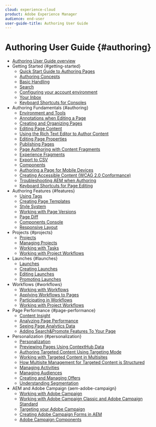 ```yaml
---
cloud: experience-cloud
product: Adobe Experience Manager
audience: end-user
user-guide-title: Authoring User Guide
---
```


# Authoring User Guide {#authoring}

+ [Authoring User Guide overview](home.md)
+ Getting Started {#getting-started}
  + [Quick Start Guide to Authoring Pages](getting-started/quick-start.md)
  + [Authoring Concepts](getting-started/concepts.md)
  + [Basic Handling](getting-started/basic-handling.md)
  + [Search](getting-started/search.md)
  + [Configuring your account environment](getting-started/account-environment.md)
  + [Your Inbox](getting-started/inbox.md)
  + [Keyboard Shortcuts for Consoles](getting-started/keyboard-shortcuts.md)
+ Authoring Fundamentals {#authoring}
  + [Environment and Tools](fundamentals/environment-tools.md)
  + [Annotations when Editing a Page](fundamentals/annotations.md)
  + [Creating and Organizing Pages](fundamentals/organizing-pages.md)
  + [Editing Page Content](fundamentals/editing-content.md)
  + [Using the Rich Text Editor to Author Content](fundamentals/rich-text-editor.md)
  + [Editing Page Properties](fundamentals/page-properties.md)
  + [Publishing Pages](fundamentals/publishing-pages.md)
  + [Page Authoring with Content Fragments](fundamentals/content-fragments.md)
  + [Experience Fragments](fundamentals/experience-fragments.md)
  + [Export to CSV](fundamentals/csv-export.md)
  + [Components](fundamentals/components.md)
  + [Authoring a Page for Mobile Devices](fundamentals/mobile.md)
  + [Creating Accessible Content (WCAG 2.0 Conformance)](fundamentals/accessible-content.md)
  + [Troubleshooting AEM when Authoring](fundamentals/troubleshooting.md)
  + [Keyboard Shortcuts for Page Editing](fundamentals/keyboard-shortcuts.md)
+ Authoring Features {#features}
  + [Using Tags](features/tags.md)
  + [Creating Page Templates](features/templates.md)
  + [Style System](features/style-system.md)
  + [Working with Page Versions](features/page-versions.md)
  + [Page Diff](features/page-diff.md)
  + [Components Console](features/components-console.md)
  + [Responsive Layout](features/responsive-layout.md)
+ Projects {#projects}
  + [Projects](projects/projects.md)
  + [Managing Projects](projects/managing-projects.md)
  + [Working with Tasks](projects/tasks.md)
  + [Working with Project Workflows](projects/workflows.md)
+ Launches {#launches}
    + [Launches](launches/launches.md)
    + [Creating Launches](launches-creating.md)
    + [Editing Launches](launches-editing.md)
    + [Promoting Launches](launches-promoting.md)
+ Workflows {#workflows}
    + [Working with Workflows](workflows.md)
    + [Applying Workflows to Pages](workflows-applying.md)
    + [Participating in Workflows](workflows-participating.md)
    + [Working with Project Workflows](projects-with-workflows.md)
+ Page Performance {#page-performance}
    + [Content Insight](content-insights.md)
    + [Analyzing Page Performance](ci-analyze.md)
    + [Seeing Page Analytics Data](pa-using.md)
    + [Adding Search&Promote Features To Your Page](search-and-promote.md)
+ Personalization {#personalization}
    + [Personalization](personalization.md)
    + [Previewing Pages Using ContextHub Data](ch-previewing.md)
    + [Authoring Targeted Content Using Targeting Mode](content-targeting-touch.md)
    + [Working with Targeted Content in Multisites](multisite-support-targeted-content.md)
    + [How Multisite Management for Targeted Content is Structured](technical-multisite-targeted.md)
    + [Managing Activities](activitylib.md)
    + [Managing Audiences](managing-audiences.md)
    + [Creating and Managing Offers](offerlib.md)
    + [Understanding Segmentation](segmentation-overview.md)
+ AEM and Adobe Campaign {aem-adobe-campaign}
    + [Working with Adobe Campaign](adobe-campaign.md)
    + [Working with Adobe Campaign Classic and Adobe Campaign Standard](campaign.md)
    + [Targeting your Adobe Campaign](target-adobe-campaign.md)
    + [Creating Adobe Campaign Forms in AEM](adobe-campaign-forms.md)
    + [Adobe Campaign Components](adobe-campaign-components.md)
